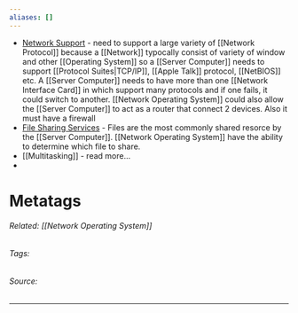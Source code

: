```yaml
---
aliases: []
---
```

- <u>Network Support</u> - need to support a large variety of [[Network Protocol]] because a [[Network]] typocally consist of variety of window and other [[Operating System]] so a [[Server Computer]] needs to support [[Protocol Suites|TCP/IP]], [[Apple Talk]] protocol, [[NetBIOS]] etc. A [[Server Computer]] needs to have more than one [[Network Interface Card]] in which support many protocols and if one fails, it could switch to another. [[Network Operating System]] could also allow the [[Server Computer]] to act as a router that connect 2 devices. Also it must have a firewall
- <u>File Sharing Services</u> - Files are the most commonly shared resorce by the [[Server Computer]]. [[Network Operating System]] have the ability to determine which file to share. 
- [[Multitasking]] - read more...
- 













# Metatags
###### Related: [[Network Operating System]]
###### Tags: 
###### Source: 

---